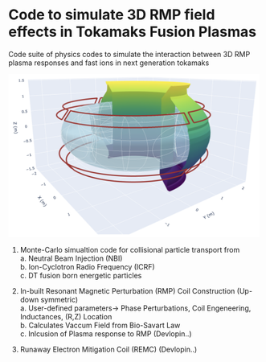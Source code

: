 # Code to simulate 3D RMP field effects in Tokamaks Fusion Plasmas
Code suite of physics codes to simulate the interaction between 3D RMP plasma responses and fast ions in next generation tokamaks

<img src="./rmp_plasma_combined_geo.png" alt="RMP Plasma Combined Geometry" width="500">

1. Monte-Carlo simualtion code for collisional particle transport from \
      a. Neutral Beam Injection (NBI) \
      b. Ion-Cyclotron Radio Frequency (ICRF)\
    c. DT fusion born energetic particles

3. In-built Resonant Magnetic Perturbation (RMP) Coil Construction (Up-down symmetric) \
    a.  User-defined parameters-> Phase Perturbations, Coil Engeneering, Inductances, (R,Z) Location \
    b. Calculates Vaccum Field from Bio-Savart Law \
    c. Inlcusion of Plasma response to RMP (Devlopin..) 

4. Runaway Electron Mitigation Coil (REMC) (Devlopin..)
    
